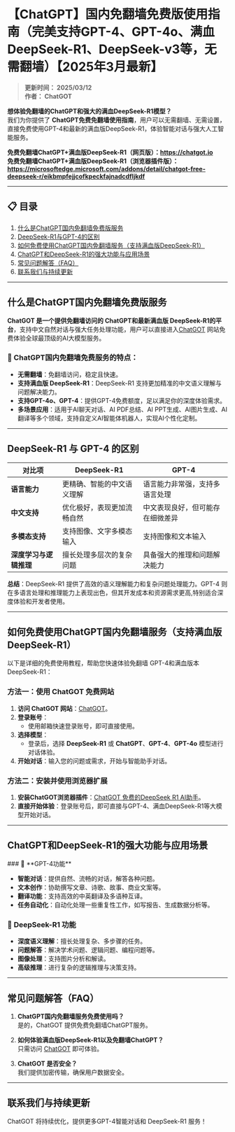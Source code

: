 # 【ChatGPT】国内免翻墙免费版使用指南（完美支持GPT-4、GPT-4o、满血DeepSeek-R1、DeepSeek-v3等，无需翻墙）【2025年3月最新】

> **更新时间： 2025/03/12**\
> **作者： ChatGOT**

**想体验免翻墙的ChatGPT和强大的满血DeepSeek-R1模型？**\
我们为你提供了 **ChatGPT免费免翻墙使用指南**，用户可以无需翻墙、无需设置，直接免费使用GPT-4和最新的满血版DeepSeek-R1，体验智能对话与强大人工智能服务。

**免费免翻墙ChatGPT+满血版DeepSeek-R1（网页版）：<https://chatgot.io>**\
**免费免翻墙ChatGPT+满血版DeepSeek-R1（浏览器插件版）：<https://microsoftedge.microsoft.com/addons/detail/chatgot-free-deepseek-r/eikbmpfejjcofkpeckfajnadcdfljkdf>**

***

## 📋 目录

1.  [什么是ChatGPT国内免翻墙免费版服务](#什么是ChatGPT国内免翻墙免费版服务)
2.  [DeepSeek-R1与GPT-4的区别](#DeepSeek-R1与GPT-4的区别)
3.  [如何免费使用ChatGPT国内免翻墙服务（支持满血版DeepSeek-R1）](#如何免费使用ChatGPT国内免翻墙服务（支持满血版DeepSeek-R1)
4.  [ChatGPT和DeepSeek-R1的强大功能与应用场景](#ChatGPT和DeepSeek-R1的强大功能与应用场景)
5.  [常见问题解答（FAQ）](#常见问题解答faq)
6.  [联系我们与持续更新](#联系我们与持续更新)

***


## 什么是ChatGPT国内免翻墙免费版服务
<div id="什么是ChatGPT国内免翻墙免费版服务"></div>

**ChatGOT 是一个提供免翻墙访问的 ChatGPT和最新满血版 DeepSeek-R1的平台**，支持中文自然对话与强大任务处理功能，用户可以直接进入[ChatGOT](https://chatgot.io) 网站免费体验全球最顶级的AI大模型服务。

### 🌟 ChatGPT国内免翻墙免费服务的特点：

*   **无需翻墙**：免翻墙访问，稳定且快速。
*   **支持满血版 DeepSeek-R1**：DeepSeek-R1 支持更加精准的中文语义理解与问题解决能力。
*   **支持GPT-4o、GPT-4**：提供GPT-4免费额度，足以满足你的深度体验需求。
*   **多场景应用**：适用于AI聊天对话、AI PDF总结、AI PPT生成、AI图片生成、AI翻译等多个领域，支持自定义AI智能体机器人，实现AI个性化定制。

***

## DeepSeek-R1 与 GPT-4 的区别
<div id="DeepSeek-R1与GPT-4的区别"></div>

| **对比项**       | **DeepSeek-R1** | **GPT-4**        |
| ------------- | --------------- | ---------------- |
| **语言能力**      | 更精确、智能的中文语义理解   | 语言能力非常强，支持多语言处理  |
| **中文支持**      | 优化极好，表现更加流畅自然   | 中文表现良好，但可能存在细微差异 |
| **多模态支持**     | 支持图像、文字多模态输入    | 支持图像和文本输入        |
| **深度学习与逻辑推理** | 擅长处理多层次的复杂问题    | 具备强大的推理和问题解决能力   |

**总结**：DeepSeek-R1 提供了高效的语义理解能力和复杂问题处理能力。GPT-4 则在多语言处理和推理能力上表现出色，但其开发成本和资源需求更高,特别适合深度体验和开发者使用。

***

## 如何免费使用ChatGPT国内免翻墙服务（支持满血版DeepSeek-R1）
<div id="如何免费使用ChatGPT国内免翻墙服务（支持满血版DeepSeek-R1"></div>

以下是详细的免费使用教程，帮助您快速体验免翻墙 GPT-4和满血版本DeepSeek-R1：

### **方法一：使用 ChatGOT 免费网站**

1.  **访问 ChatGOT 网站**：[ChatGOT](https://chatgot.io)。
2.  **登录账号**：
    *   使用邮箱快速登录账号，即可直接使用。
3.  **选择模型**：
    *   登录后，选择 **DeepSeek-R1** 或 **ChatGPT**、**GPT-4**、**GPT-4o** 模型进行对话体验。
4.  **开始对话**：输入您的问题或需求，开始与智能助手对话。

### **方法二：安装并使用浏览器扩展**

1.  **安装ChatGOT浏览器插件**：[ChatGOT 免费的DeepSeek R1 AI助手](https://microsoftedge.microsoft.com/addons/detail/chatgot-free-deepseek-r/eikbmpfejjcofkpeckfajnadcdfljkdf)。
2.  **直接开始体验**：登录账号后，即可直接与GPT-4、满血DeepSeek-R1等大模型开始对话。

***

## ChatGPT和DeepSeek-R1的强大功能与应用场景
<div id="ChatGPT和DeepSeek-R1的强大功能与应用场景"></div>
### 🌟 **GPT-4功能**

*   **智能对话**：提供自然、流畅的对话，解答各种问题。
*   **文本创作**：协助撰写文章、诗歌、故事、商业文案等。
*   **翻译功能**：支持高效的中英翻译及多语种互译。
*   **任务自动化**：自动化处理一些重复性工作，如写报告、生成数据分析等。

### 🌟 **DeepSeek-R1 功能**

*   **深度语义理解**：擅长处理复杂、多步骤的任务。
*   **问题解答**：解决学术问题、逻辑问题、编程问题等。
*   **图像处理**：支持图片分析和解读。
*   **高级推理**：进行复杂的逻辑推理与决策支持。

***

## 常见问题解答（FAQ）

1.  **ChatGPT国内免翻墙服务免费使用吗？**\
    是的，ChatGOT 提供免费免翻墙ChatGPT服务。

2.  **如何体验满血版DeepSeek-R1以及免翻墙ChatGPT？**\
    只需访问 [ChatGOT](https://www.chatgot.io) 即可体验。

3.  **ChatGOT 是否安全？**\
    我们提供加密传输，确保用户数据安全。

***

## 联系我们与持续更新

ChatGOT 将持续优化，提供更多GPT-4智能对话和 DeepSeek-R1 服务！
